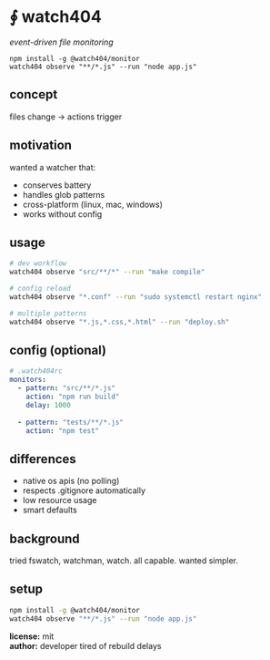 # ∮ watch404

*event-driven file monitoring*

```
npm install -g @watch404/monitor
watch404 observe "**/*.js" --run "node app.js"
```

## concept
files change → actions trigger

## motivation
wanted a watcher that:
- conserves battery
- handles glob patterns
- cross-platform (linux, mac, windows)
- works without config

## usage
```bash
# dev workflow
watch404 observe "src/**/*" --run "make compile"

# config reload
watch404 observe "*.conf" --run "sudo systemctl restart nginx"

# multiple patterns
watch404 observe "*.js,*.css,*.html" --run "deploy.sh"
```

## config (optional)
```yaml
# .watch404rc
monitors:
  - pattern: "src/**/*.js"
    action: "npm run build"
    delay: 1000
    
  - pattern: "tests/**/*.js"
    action: "npm test"
```
    
## differences
- native os apis (no polling)
- respects .gitignore automatically
- low resource usage
- smart defaults

## background
tried fswatch, watchman, watch. all capable.
wanted simpler.

## setup
```bash
npm install -g @watch404/monitor
watch404 observe "**/*.js" --run "node app.js"
```

**license:** mit  
**author:** developer tired of rebuild delays

